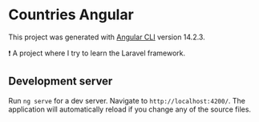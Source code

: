 # Countries Angular

This project was generated with [Angular CLI](https://github.com/angular/angular-cli) version 14.2.3.

:exclamation: A project where I try to learn the Laravel framework.

## Development server

Run `ng serve` for a dev server. Navigate to `http://localhost:4200/`. The application will automatically reload if you change any of the source files.
